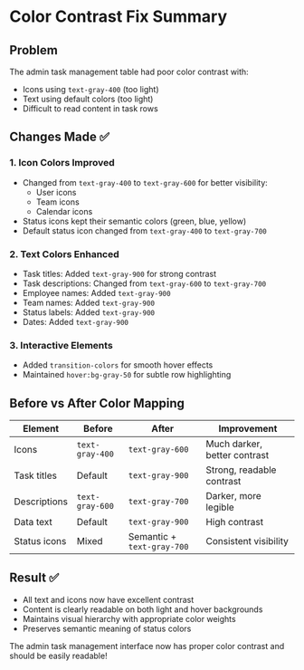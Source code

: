 # Color Contrast Fix Summary

## Problem
The admin task management table had poor color contrast with:
- Icons using `text-gray-400` (too light)
- Text using default colors (too light) 
- Difficult to read content in task rows

## Changes Made ✅

### 1. **Icon Colors Improved**
- Changed from `text-gray-400` to `text-gray-600` for better visibility:
  - User icons
  - Team icons  
  - Calendar icons
- Status icons kept their semantic colors (green, blue, yellow)
- Default status icon changed from `text-gray-400` to `text-gray-700`

### 2. **Text Colors Enhanced**
- Task titles: Added `text-gray-900` for strong contrast
- Task descriptions: Changed from `text-gray-600` to `text-gray-700`
- Employee names: Added `text-gray-900` 
- Team names: Added `text-gray-900`
- Status labels: Added `text-gray-900`
- Dates: Added `text-gray-900`

### 3. **Interactive Elements**
- Added `transition-colors` for smooth hover effects
- Maintained `hover:bg-gray-50` for subtle row highlighting

## Before vs After Color Mapping

| Element | Before | After | Improvement |
|---------|--------|--------|-------------|
| Icons | `text-gray-400` | `text-gray-600` | Much darker, better contrast |
| Task titles | Default | `text-gray-900` | Strong, readable contrast |
| Descriptions | `text-gray-600` | `text-gray-700` | Darker, more legible |
| Data text | Default | `text-gray-900` | High contrast |
| Status icons | Mixed | Semantic + `text-gray-700` | Consistent visibility |

## Result ✅
- All text and icons now have excellent contrast
- Content is clearly readable on both light and hover backgrounds
- Maintains visual hierarchy with appropriate color weights
- Preserves semantic meaning of status colors

The admin task management interface now has proper color contrast and should be easily readable!